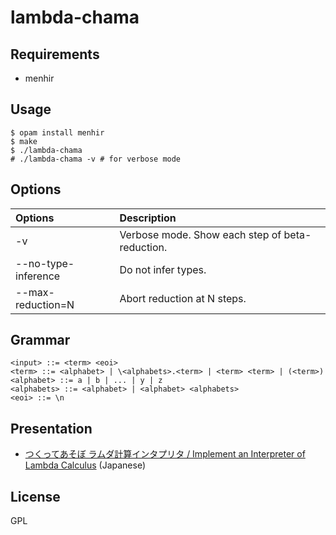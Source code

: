 # lambda-chama

## Requirements

- menhir

## Usage

```console
$ opam install menhir
$ make
$ ./lambda-chama
# ./lambda-chama -v # for verbose mode
```

## Options

|Options|Description|
|:-|:-|
|-v|Verbose mode. Show each step of beta-reduction.|
|--no-type-inference|Do not infer types.|
|--max-reduction=N|Abort reduction at N steps.|

## Grammar

```
<input> ::= <term> <eoi>
<term> ::= <alphabet> | \<alphabets>.<term> | <term> <term> | (<term>)
<alphabet> ::= a | b | ... | y | z
<alphabets> ::= <alphabet> | <alphabet> <alphabets>
<eoi> ::= \n
```

## Presentation

- [つくってあそぼ ラムダ計算インタプリタ / Implement an Interpreter of Lambda Calculus](https://speakerdeck.com/kmc_jp/implement-an-interpreter-of-lambda-calculus) (Japanese)

## License

GPL
